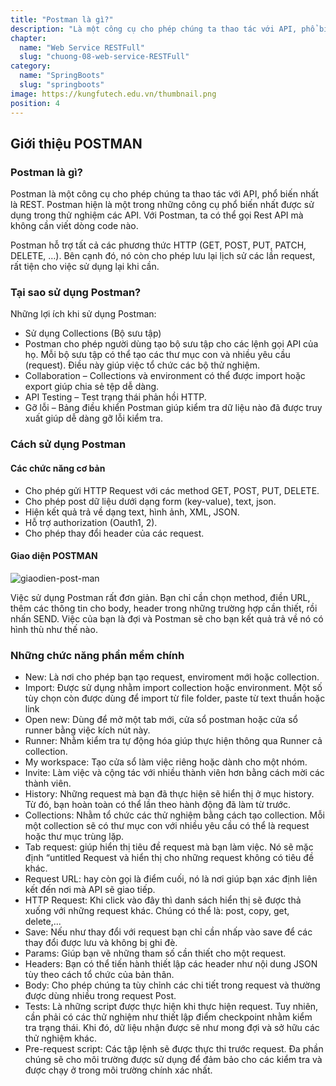 ```yaml
---
title: "Postman là gì?"
description: "Là một công cụ cho phép chúng ta thao tác với API, phổ biến nhất là REST."
chapter:
  name: "Web Service RESTFull"
  slug: "chuong-08-web-service-RESTFull"
category:
  name: "SpringBoots"
  slug: "springboots"
image: https://kungfutech.edu.vn/thumbnail.png
position: 4
---
```


## Giới thiệu POSTMAN

### Postman là gì?

Postman là một công cụ cho phép chúng ta thao tác với API, phổ biến nhất là REST. Postman hiện là một trong những công cụ phổ biến nhất được sử dụng trong thử nghiệm các API. Với Postman, ta có thể gọi Rest API mà không cần viết dòng code nào.

Postman hỗ trợ tất cả các phương thức HTTP (GET, POST, PUT, PATCH, DELETE, …). Bên cạnh đó, nó còn cho phép lưu lại lịch sử các lần request, rất tiện cho việc sử dụng lại khi cần.

### Tại sao sử dụng Postman?

Những lợi ích khi sử dụng Postman:

- Sử dụng Collections (Bộ sưu tập)
- Postman cho phép người dùng tạo bộ sưu tập cho các lệnh gọi API của họ. Mỗi bộ sưu tập có thể tạo các thư mục con và nhiều yêu cầu (request). Điều này giúp việc tổ chức các bộ thử nghiệm.
- Collaboration – Collections và environment có thể được import hoặc export giúp chia sẻ tệp dễ dàng.
- API Testing – Test trạng thái phản hồi HTTP.
- Gỡ lỗi – Bảng điều khiển Postman giúp kiểm tra dữ liệu nào đã được truy xuất giúp dễ dàng gỡ lỗi kiểm tra.

### Cách sử dụng Postman

#### Các chức năng cơ bản

- Cho phép gửi HTTP Request với các method GET, POST, PUT, DELETE.
- Cho phép post dữ liệu dưới dạng form (key-value), text, json.
- Hiện kết quả trả về dạng text, hình ảnh, XML, JSON.
- Hỗ trợ authorization (Oauth1, 2).
- Cho phép thay đổi header của các request.

#### Giao diện POSTMAN

![giaodien-post-man](https://github.com/techmely/hoc-lap-trinh/assets/29374426/e199b218-96bb-49c5-9fca-f47da06ccff1)

Việc sử dụng Postman rất đơn giản. Bạn chỉ cần chọn method, điền URL, thêm các thông tin cho body, header trong những trường hợp cần thiết, rồi nhấn SEND. Việc của bạn là đợi và Postman sẽ cho bạn kết quả trả về nó có hình thù như thế nào.

### Những chức năng phần mềm chính

- New: Là nơi cho phép bạn tạo request, enviroment mới hoặc collection.
- Import: Được sử dụng nhằm import collection hoặc environment. Một số tùy chọn còn được dùng để import từ file folder, paste từ text thuần hoặc link
- Open new: Dùng để mở một tab mới, cửa sổ postman hoặc cửa sổ runner bằng việc kích nút này.
- Runner: Nhằm kiểm tra tự động hóa giúp thực hiện thông qua Runner cả collection.
- My workspace: Tạo cửa sổ làm việc riêng hoặc dành cho một nhóm.
- Invite: Làm việc và cộng tác với nhiều thành viên hơn bằng cách mời các thành viên.
- History: Những request mà bạn đã thực hiện sẽ hiển thị ở mục history. Từ đó, bạn hoàn toàn có thể lần theo hành động đã làm từ trước.
- Collections: Nhằm tổ chức các thử nghiệm bằng cách tạo collection. Mỗi một collection sẽ có thư mục con với nhiều yêu cầu có thể là request hoặc thư mục trùng lặp.
- Tab request: giúp hiển thị tiêu đề request mà bạn làm việc. Nó sẽ mặc định “untitled Request và hiển thị cho những request không có tiêu đề khác.
- Request URL: hay còn gọi là điểm cuối, nó là nơi giúp bạn xác định liên kết đến nơi mà API sẽ giao tiếp.
- HTTP Request: Khi click vào đây thì danh sách hiển thị sẽ được thả xuống với những request khác. Chúng có thể là: post, copy, get, delete,...
- Save: Nếu như thay đổi với request bạn chỉ cần nhấp vào save để các thay đổi được lưu và không bị ghi đè.
- Params: Giúp bạn vẽ những tham số cần thiết cho một request.
- Headers: Bạn có thể tiến hành thiết lập các header như nội dung JSON tùy theo cách tổ chức của bản thân.
- Body: Cho phép chúng ta tùy chỉnh các chi tiết trong request và thường được dùng nhiều trong request Post.
- Tests: Là những script được thực hiện khi thực hiện request. Tuy nhiên, cần phải có các thử nghiệm như thiết lập điểm checkpoint nhằm kiểm tra trạng thái. Khi đó, dữ liệu nhận được sẽ như mong đợi và sở hữu các thử nghiệm khác.
- Pre-request script: Các tập lệnh sẽ được thực thi trước request. Đa phần chúng sẽ cho môi trường được sử dụng để đảm bảo cho các kiểm tra và được chạy ở trong môi trường chính xác nhất.
